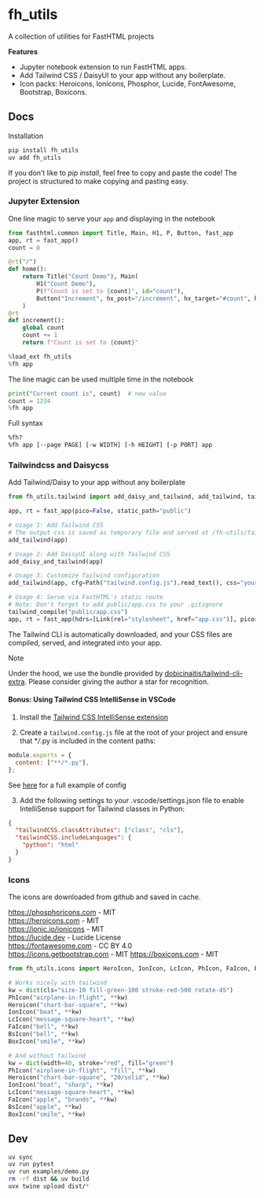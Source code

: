 # fh_utils

A collection of utilities for FastHTML projects

**Features**

- Jupyter notebook extension to run FastHTML apps.
- Add Tailwind CSS / DaisyUI to your app without any boilerplate.
- Icon packs: Heroicons, Ionicons, Phosphor, Lucide, FontAwesome, Bootstrap, Boxicons.

## Docs

Installation

```bash
pip install fh_utils
uv add fh_utils
```

If you don’t like to _pip install_, feel free to copy and paste the code! The project is structured to make copying and pasting easy.

### Jupyter Extension

One line magic to serve your `app` and displaying in the notebook

```python
from fasthtml.common import Title, Main, H1, P, Button, fast_app
app, rt = fast_app()
count = 0

@rt("/")
def home():
    return Title("Count Demo"), Main(
        H1("Count Demo"),
        P(f"Count is set to {count}", id="count"),
        Button("Increment", hx_post="/increment", hx_target="#count", hx_swap="innerHTML"),
    )
@rt
def increment():
    global count
    count += 1
    return f"Count is set to {count}"

%load_ext fh_utils
%fh app
```

The line magic can be used multiple time in the notebook

```python
print("Current count is", count)  # new value
count = 1234
%fh app
```

Full syntax

```bash
%fh?
%fh app [--page PAGE] [-w WIDTH] [-h HEIGHT] [-p PORT] app
```

### Tailwindcss and Daisycss

Add Tailwind/Daisy to your app without any boilerplate

```python
from fh_utils.tailwind import add_daisy_and_tailwind, add_tailwind, tailwind_compile

app, rt = fast_app(pico=False, static_path="public")

# Usage 1: Add Tailwind CSS
# The output css is saved as temporary file and served at /fh-utils/tailwindcss
add_tailwind(app)

# Usage 2: Add DaisyUI along with Tailwind CSS
add_daisy_and_tailwind(app)

# Usage 3: Customize Tailwind configuration
add_tailwind(app, cfg=Path("tailwind.config.js").read_text(), css="your custom css")

# Usage 4: Serve via FastHTML's static route
# Note: Don't forget to add public/app.css to your .gitignore
tailwind_compile("public/app.css")
app, rt = fast_app(hdrs=[Link(rel="stylesheet", href="app.css")], pico=False, static_path="public")
```

The Tailwind CLI is automatically downloaded, and your CSS files are compiled, served, and integrated into your app.

> [!NOTE]  
> Under the hood, we use the bundle provided by [dobicinaitis/tailwind-cli-extra](https://github.com/dobicinaitis/tailwind-cli-extra). Please consider giving the author a star for recognition.

#### Bonus: Using Tailwind CSS IntelliSense in VSCode

1. Install the [Tailwind CSS IntelliSense extension](https://marketplace.visualstudio.com/items?itemName=bradlc.vscode-tailwindcss)

2. Create a `tailwind.config.js` file at the root of your project and ensure that \*_/_.py is included in the content paths:

```js
module.exports = {
  content: ["**/*.py"],
};
```

See [here](src/fh_utils/tailwind.py) for a full example of config

3. Add the following settings to your .vscode/settings.json file to enable IntelliSense support for Tailwind classes in Python:

```json
{
  "tailwindCSS.classAttributes": ["class", "cls"],
  "tailwindCSS.includeLanguages": {
    "python": "html"
  }
}
```

### Icons

The icons are downloaded from github and saved in cache.

https://phosphoricons.com - MIT  
https://heroicons.com - MIT  
https://ionic.io/ionicons - MIT  
https://lucide.dev - Lucide License  
https://fontawesome.com - CC BY 4.0  
https://icons.getbootstrap.com - MIT
https://boxicons.com - MIT

```python
from fh_utils.icons import HeroIcon, IonIcon, LcIcon, PhIcon, FaIcon, BsIcon, BoxIcon

# Works nicely with tailwind
kw = dict(cls="size-10 fill-green-100 stroke-red-500 rotate-45")
PhIcon("airplane-in-flight", **kw)
Heroicon("chart-bar-square", **kw)
IonIcon("boat", **kw)
LcIcon("message-square-heart", **kw)
FaIcon("bell", **kw)
BsIcon("bell", **kw)
BoxIcon("smile", **kw)

# And without tailwind
kw = dict(width=40, stroke="red", fill="green")
PhIcon("airplane-in-flight", "fill", **kw)
Heroicon("chart-bar-square", "20/solid", **kw)
IonIcon("boat", "sharp", **kw)
LcIcon("message-square-heart", **kw)
FaIcon("apple", "brands", **kw)
BsIcon("apple", **kw)
BoxIcon("smile", **kw)
```

## Dev

```bash
uv sync
uv run pytest
uv run examples/demo.py
rm -rf dist && uv build
uvx twine upload dist/*
```

